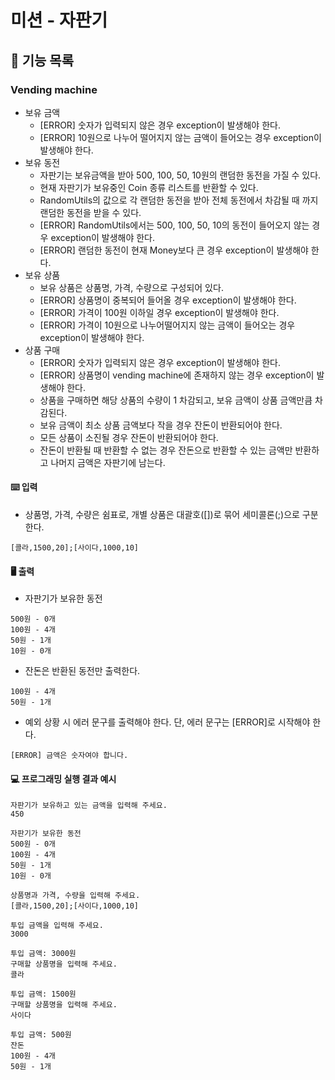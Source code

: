 # 미션 - 자판기


## 🚀 기능 목록

### Vending machine

- 보유 금액
  - [ERROR] 숫자가 입력되지 않은 경우 exception이 발생해야 한다.
  - [ERROR] 10원으로 나누어 떨어지지 않는 금액이 들어오는 경우 exception이 발생해야 한다.
- 보유 동전
  - 자판기는 보유금액을 받아 500, 100, 50, 10원의 랜덤한 동전을 가질 수 있다.
  - 현재 자판기가 보유중인 Coin 종류 리스트를 반환할 수 있다.
  - RandomUtils의 값으로 각 랜덤한 동전을 받아 전체 동전에서 차감될 때 까지 랜덤한 동전을 받을 수 있다.
  - [ERROR] RandomUtils에서는 500, 100, 50, 10의 동전이 들어오지 않는 경우 exception이 발생해야 한다.
  - [ERROR] 랜덤한 동전이 현재 Money보다 큰 경우 exception이 발생해야 한다.
- 보유 상품
  - 보유 상품은 상품명, 가격, 수량으로 구성되어 있다.
  - [ERROR] 상품명이 중복되어 들어올 경우 exception이 발생해야 한다.
  - [ERROR] 가격이 100원 이하일 경우 exception이 발생해야 한다.
  - [ERROR] 가격이 10원으로 나누어떨어지지 않는 금액이 들어오는 경우 exception이 발생해야 한다.
- 상품 구매
  - [ERROR] 숫자가 입력되지 않은 경우 exception이 발생해야 한다.
  - [ERROR] 상품명이 vending machine에 존재하지 않는 경우 exception이 발생해야 한다.
  - 상품을 구매하면 해당 상품의 수량이 1 차감되고, 보유 금액이 상품 금액만큼 차감된다.
  - 보유 금액이 최소 상품 금액보다 작을 경우 잔돈이 반환되어야 한다.
  - 모든 상품이 소진될 경우 잔돈이 반환되어야 한다.
  - 잔돈이 반환될 때 반환할 수 없는 경우 잔돈으로 반환할 수 있는 금액만 반환하고 나머지 금액은 자판기에 남는다.

#### ⌨️ 입력

- 상품명, 가격, 수량은 쉼표로, 개별 상품은 대괄호([])로 묶어 세미콜론(;)으로 구분한다.

```
[콜라,1500,20];[사이다,1000,10]
```

#### 🖥 출력

- 자판기가 보유한 동전

```
500원 - 0개
100원 - 4개
50원 - 1개
10원 - 0개
```

- 잔돈은 반환된 동전만 출력한다.

```
100원 - 4개
50원 - 1개
```

- 예외 상황 시 에러 문구를 출력해야 한다. 단, 에러 문구는 [ERROR]로 시작해야 한다.

```
[ERROR] 금액은 숫자여야 합니다.
```

#### 💻 프로그래밍 실행 결과 예시

```
자판기가 보유하고 있는 금액을 입력해 주세요.
450

자판기가 보유한 동전
500원 - 0개
100원 - 4개
50원 - 1개
10원 - 0개

상품명과 가격, 수량을 입력해 주세요.
[콜라,1500,20];[사이다,1000,10]

투입 금액을 입력해 주세요.
3000

투입 금액: 3000원
구매할 상품명을 입력해 주세요.
콜라

투입 금액: 1500원
구매할 상품명을 입력해 주세요.
사이다

투입 금액: 500원
잔돈
100원 - 4개
50원 - 1개
```